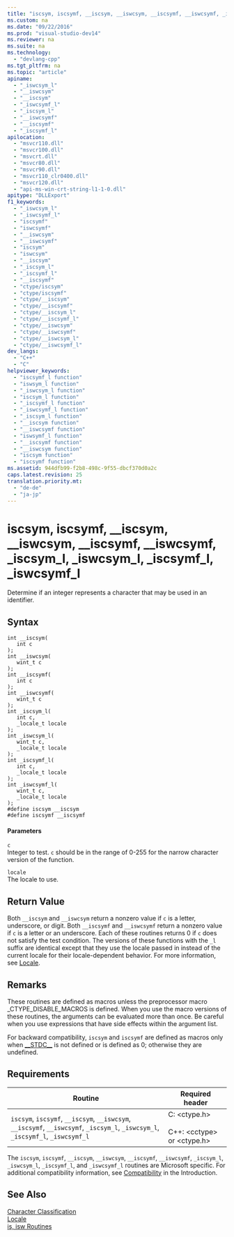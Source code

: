 ```yaml
---
title: "iscsym, iscsymf, __iscsym, __iswcsym, __iscsymf, __iswcsymf, _iscsym_l, _iswcsym_l, _iscsymf_l, _iswcsymf_l"
ms.custom: na
ms.date: "09/22/2016"
ms.prod: "visual-studio-dev14"
ms.reviewer: na
ms.suite: na
ms.technology: 
  - "devlang-cpp"
ms.tgt_pltfrm: na
ms.topic: "article"
apiname: 
  - "_iswcsym_l"
  - "__iswcsym"
  - "__iscsym"
  - "_iswcsymf_l"
  - "_iscsym_l"
  - "__iswcsymf"
  - "__iscsymf"
  - "_iscsymf_l"
apilocation: 
  - "msvcr110.dll"
  - "msvcr100.dll"
  - "msvcrt.dll"
  - "msvcr80.dll"
  - "msvcr90.dll"
  - "msvcr110_clr0400.dll"
  - "msvcr120.dll"
  - "api-ms-win-crt-string-l1-1-0.dll"
apitype: "DLLExport"
f1_keywords: 
  - "_iswcsym_l"
  - "_iswcsymf_l"
  - "iscsymf"
  - "iswcsymf"
  - "__iswcsym"
  - "__iswcsymf"
  - "iscsym"
  - "iswcsym"
  - "__iscsym"
  - "_iscsym_l"
  - "_iscsymf_l"
  - "__iscsymf"
  - "ctype/iscsym"
  - "ctype/iscsymf"
  - "ctype/__iscsym"
  - "ctype/__iscsymf"
  - "ctype/__iscsym_l"
  - "ctype/__iscsymf_l"
  - "ctype/__iswcsym"
  - "ctype/__iswcsymf"
  - "ctype/__iswcsym_l"
  - "ctype/__iswcsymf_l"
dev_langs: 
  - "C++"
  - "C"
helpviewer_keywords: 
  - "iscsymf_l function"
  - "iswsym_l function"
  - "_iswcsym_l function"
  - "iscsym_l function"
  - "_iscsymf_l function"
  - "_iswcsymf_l function"
  - "_iscsym_l function"
  - "__iscsym function"
  - "__iswcsymf function"
  - "iswsymf_l function"
  - "__iscsymf function"
  - "__iswcsym function"
  - "iscsym function"
  - "iscsymf function"
ms.assetid: 944dfb99-f2b8-498c-9f55-dbcf370d0a2c
caps.latest.revision: 25
translation.priority.mt: 
  - "de-de"
  - "ja-jp"
---
```

# iscsym, iscsymf, __iscsym, __iswcsym, __iscsymf, __iswcsymf, _iscsym_l, _iswcsym_l, _iscsymf_l, _iswcsymf_l
Determine if an integer represents a character that may be used in an identifier.  
  
## Syntax  
  
```  
int __iscsym(   
   int c   
);  
int __iswcsym(   
   wint_t c   
);  
int __iscsymf(   
   int c   
);  
int __iswcsymf(   
   wint_t c   
);  
int _iscsym_l(   
   int c,  
   _locale_t locale  
);  
int _iswcsym_l(   
   wint_t c,  
   _locale_t locale  
);  
int _iscsymf_l(   
   int c,  
   _locale_t locale  
);  
int _iswcsymf_l(   
   wint_t c,  
   _locale_t locale  
);  
#define iscsym __iscsym  
#define iscsymf __iscsymf  
```  
  
#### Parameters  
 `c`  
 Integer to test. `c` should be in the range of 0-255 for the narrow character version of the function.  
  
 `locale`  
 The locale to use.  
  
## Return Value  
 Both `__iscsym` and `__iswcsym` return a nonzero value if `c` is a letter, underscore, or digit. Both `__iscsymf` and `__iswcsymf` return a nonzero value if `c` is a letter or an underscore. Each of these routines returns 0 if `c` does not satisfy the test condition. The versions of these functions with the `_l` suffix are identical except that they use the locale passed in instead of the current locale for their locale-dependent behavior. For more information, see [Locale](../vs140/locale.md).  
  
## Remarks  
 These routines are defined as macros unless the preprocessor macro _CTYPE_DISABLE_MACROS is defined. When you use the macro versions of these routines, the arguments can be evaluated more than once. Be careful when you use expressions that have side effects within the argument list.  
  
 For backward compatibility, `iscsym` and `iscsymf` are defined as macros only when [__STDC\_\_](../vs140/predefined-macros.md) is not defined or is defined as 0; otherwise they are undefined.  
  
## Requirements  
  
|Routine|Required header|  
|-------------|---------------------|  
|`iscsym`, `iscsymf`, `__iscsym`, `__iswcsym`, `__iscsymf`, `__iswcsymf`, `_iscsym_l`, `_iswcsym_l`, `_iscsymf_l`, `_iswcsymf_l`|C: <ctype.h><br /><br /> C++: \<cctype> or <ctype.h>|  
  
 The `iscsym`, `iscsymf`, `__iscsym`, `__iswcsym`, `__iscsymf`, `__iswcsymf`, `_iscsym_l`, `_iswcsym_l`, `_iscsymf_l`, and `_iswcsymf_l` routines are Microsoft specific. For additional compatibility information, see [Compatibility](../vs140/compatibility.md) in the Introduction.  
  
## See Also  
 [Character Classification](../vs140/character-classification.md)   
 [Locale](../vs140/locale.md)   
 [is, isw Routines](../vs140/is--isw-routines.md)